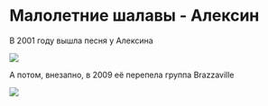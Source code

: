 # Малолетние шалавы - Алексин

В 2001 году вышла песня у Алексина

[![](http://img.youtube.com/vi/gCV-TgOceyw/0.jpg)](http://www.youtube.com/watch?v=gCV-TgOceyw "")

А потом, внезапно, в 2009 её перепела группа Brazzaville

[![](http://img.youtube.com/vi/at3uCeVGFX0/0.jpg)](http://www.youtube.com/watch?v=at3uCeVGFX0 "")
